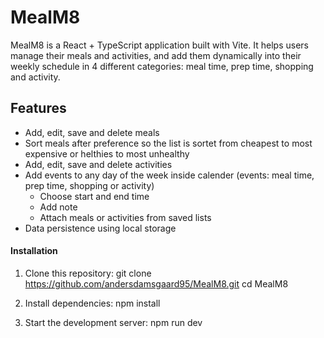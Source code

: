 # MealM8

MealM8 is a React + TypeScript application built with Vite. 
It helps users manage their meals and activities, and add them dynamically into their weekly schedule in 4 different categories: meal time, prep time, shopping and activity.

## Features
- Add, edit, save and delete meals
- Sort meals after preference so the list is sortet from cheapest to most expensive or helthies to most unhealthy 
- Add, edit, save and delete activities
- Add events to any day of the week inside calender (events: meal time, prep time, shopping or activity)
  - Choose start and end time
  - Add note
  - Attach meals or activities from saved lists
- Data persistence using local storage

#### Installation
1. Clone this repository:
   git clone https://github.com/andersdamsgaard95/MealM8.git
   cd MealM8

2. Install dependencies:
  npm install

3. Start the development server:
  npm run dev
